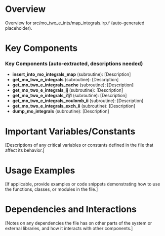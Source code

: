 # Overview

Overview for src/mo_two_e_ints/map_integrals.irp.f (auto-generated placeholder).

# Key Components

### Key Components (auto-extracted, descriptions needed)
- **insert_into_mo_integrals_map** (subroutine): [Description]
- **get_mo_two_e_integrals** (subroutine): [Description]
- **get_mo_two_e_integrals_cache** (subroutine): [Description]
- **get_mo_two_e_integrals_ij** (subroutine): [Description]
- **get_mo_two_e_integrals_i1j1** (subroutine): [Description]
- **get_mo_two_e_integrals_coulomb_ii** (subroutine): [Description]
- **get_mo_two_e_integrals_exch_ii** (subroutine): [Description]
- **dump_mo_integrals** (subroutine): [Description]

# Important Variables/Constants

[Descriptions of any critical variables or constants defined in the file that affect its behavior.]

# Usage Examples

[If applicable, provide examples or code snippets demonstrating how to use the functions, classes, or modules in the file.]

# Dependencies and Interactions

[Notes on any dependencies the file has on other parts of the system or external libraries, and how it interacts with other components.]
